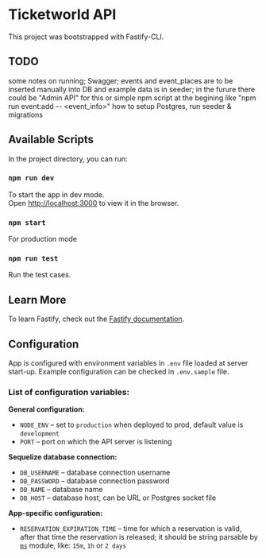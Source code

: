 # Ticketworld API
This project was bootstrapped with Fastify-CLI.

## TODO
some notes on running;
Swagger;
events and event_places are to be inserted manually into DB and example data is in seeder; in the furure there could be "Admin API" for this or simple npm script at the begining like "npm run event:add -- <event_info>"
how to setup Postgres, run seeder & migrations

## Available Scripts

In the project directory, you can run:

### `npm run dev`

To start the app in dev mode.\
Open [http://localhost:3000](http://localhost:3000) to view it in the browser.

### `npm start`

For production mode

### `npm run test`

Run the test cases.

## Learn More

To learn Fastify, check out the [Fastify documentation](https://www.fastify.io/docs/latest/).

## Configuration
App is configured with environment variables in `.env` file loaded at server start-up. Example configuration can be checked in `.env.sample` file.

### List of configuration variables:
**General configuration:**
* `NODE_ENV` – set to `production` when deployed to prod, default value is `development`
* `PORT` – port on which the API server is listening

**Sequelize database connection:**
* `DB_USERNAME` – database connection username
* `DB_PASSWORD` – database connection password
* `DB_NAME` – database name
* `DB_HOST` – database host, can be URL or Postgres socket file

**App-specific configuration:**
* `RESERVATION_EXPIRATION_TIME` – time for which a reservation is valid, after that time the reservation is released; it should be string parsable by [`ms`](https://www.npmjs.com/package/ms) module, like: `15m`, `1h` or `2 days`
